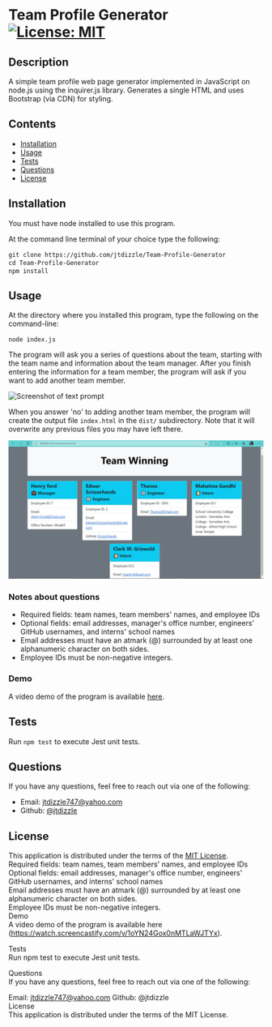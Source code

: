 # Team Profile Generator [![License: MIT](https://img.shields.io/badge/License-MIT-yellow.svg)](https://opensource.org/licenses/MIT)

## Description

A simple team profile web page generator implemented in JavaScript on node.js using the inquirer.js library. Generates a single HTML and uses Bootstrap (via CDN) for styling.

## Contents

- [Installation](#installation)
- [Usage](#usage)
- [Tests](#tests)
- [Questions](#questions)
- [License](#license)

## Installation

You must have node installed to use this program.

At the command line terminal of your choice type the following:

```
git clone https://github.com/jtdizzle/Team-Profile-Generator
cd Team-Profile-Generator
npm install
```

## Usage

At the directory where you installed this program, type the following on the command-line:

```
node index.js
```

The program will ask you a series of questions about the team, starting with the team name and information about the team manager. After you finish entering the information for a team member, the program will ask if you want to add another team member.  

![Screenshot of text prompt](./screen_captures/prompt_sequence_screenshot.png)

When you answer 'no' to adding another team member, the program will create the output file `index.html` in the `dist/` subdirectory. Note that it will overwrite any previous files you may have left there.

![profile Screenshot ](https://github.com/jtdizzle/Team-Profile-Generator/blob/main/Screenshot%202022-01-15%20161625.jpg)  



### Notes about questions

- Required fields: team names, team members' names, and employee IDs
- Optional fields: email addresses, manager's office number, engineers' GitHub usernames, and interns' school names
- Email addresses must have an atmark (@) surrounded by at least one alphanumeric character on both sides.
- Employee IDs must be non-negative integers.

### Demo

A video demo of the program is available [here](https://watch.screencastify.com/v/1oYN24Gox0nMTLaWJTYx).

## Tests

Run `npm test` to execute Jest unit tests.

## Questions

If you have any questions, feel free to reach out via one of the following:

- Email: [jtdizzle747@yahoo.com](mailto:jtdizzle747@yahoo.com)
- Github: [@jtdizzle](https://github.com/jtdizzle)

## License

This application is distributed under the terms of the [MIT License](./LICENSE).  
Required fields: team names, team members' names, and employee IDs  
Optional fields: email addresses, manager's office number, engineers' GitHub usernames, and interns' school names  
Email addresses must have an atmark (@) surrounded by at least one alphanumeric character on both sides.  
Employee IDs must be non-negative integers.  
Demo  
A video demo of the program is available here (https://watch.screencastify.com/v/1oYN24Gox0nMTLaWJTYx).

Tests  
Run npm test to execute Jest unit tests.

Questions  
If you have any questions, feel free to reach out via one of the following:

Email: jtdizzle747@yahoo.com
Github: @jtdizzle  
License  
This application is distributed under the terms of the MIT License.
